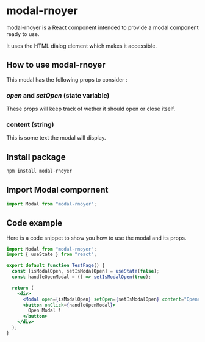 # modal-rnoyer
modal-rnoyer is a React component intended to provide a modal component ready to use.

It uses the HTML dialog element which makes it accessible.

## How to use modal-rnoyer
This modal has the following props to consider : 
### <i>open</i> and <i>setOpen</i> (state variable)
These props will keep track of wether it should open or close itself.

### content (string)
This is some text the modal will display.

## Install package

```bash
npm install modal-rnoyer
```

## Import Modal compornent
```jsx
import Modal from "modal-rnoyer";
```

## Code example
Here is a code snippet to show you how to use the modal and its props.

```jsx
import Modal from "modal-rnoyer";
import { useState } from "react";

export default function TestPage() {
  const [isModalOpen, setIsModalOpen] = useState(false);
  const handleOpenModal = () => setIsModalOpen(true);

  return (
    <div>
      <Modal open={isModalOpen} setOpen={setIsModalOpen} content="Opened !" />
      <button onClick={handleOpenModal}>
        Open Modal !
      </button>
    </div>
  );
}

```